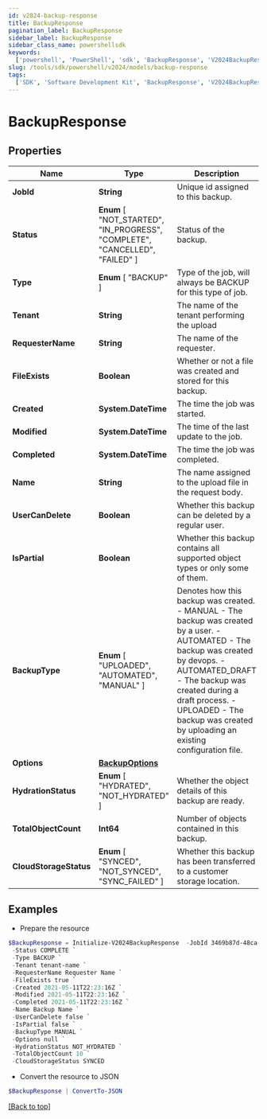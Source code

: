 ```yaml
---
id: v2024-backup-response
title: BackupResponse
pagination_label: BackupResponse
sidebar_label: BackupResponse
sidebar_class_name: powershellsdk
keywords:
  ['powershell', 'PowerShell', 'sdk', 'BackupResponse', 'V2024BackupResponse']
slug: /tools/sdk/powershell/v2024/models/backup-response
tags:
  ['SDK', 'Software Development Kit', 'BackupResponse', 'V2024BackupResponse']
---
```


# BackupResponse

## Properties

| Name | Type | Description | Notes |
| --- | --- | --- | --- |
| **JobId** | **String** | Unique id assigned to this backup. | [optional] |
| **Status** | **Enum** [ "NOT_STARTED", "IN_PROGRESS", "COMPLETE", "CANCELLED", "FAILED" ] | Status of the backup. | [optional] |
| **Type** | **Enum** [ "BACKUP" ] | Type of the job, will always be BACKUP for this type of job. | [optional] |
| **Tenant** | **String** | The name of the tenant performing the upload | [optional] |
| **RequesterName** | **String** | The name of the requester. | [optional] |
| **FileExists** | **Boolean** | Whether or not a file was created and stored for this backup. | [optional] [default to $true] |
| **Created** | **System.DateTime** | The time the job was started. | [optional] |
| **Modified** | **System.DateTime** | The time of the last update to the job. | [optional] |
| **Completed** | **System.DateTime** | The time the job was completed. | [optional] |
| **Name** | **String** | The name assigned to the upload file in the request body. | [optional] |
| **UserCanDelete** | **Boolean** | Whether this backup can be deleted by a regular user. | [optional] [default to $true] |
| **IsPartial** | **Boolean** | Whether this backup contains all supported object types or only some of them. | [optional] [default to $false] |
| **BackupType** | **Enum** [ "UPLOADED", "AUTOMATED", "MANUAL" ] | Denotes how this backup was created. - MANUAL - The backup was created by a user. - AUTOMATED - The backup was created by devops. - AUTOMATED_DRAFT - The backup was created during a draft process. - UPLOADED - The backup was created by uploading an existing configuration file. | [optional] |
| **Options** | [**BackupOptions**](backup-options) |  | [optional] |
| **HydrationStatus** | **Enum** [ "HYDRATED", "NOT_HYDRATED" ] | Whether the object details of this backup are ready. | [optional] |
| **TotalObjectCount** | **Int64** | Number of objects contained in this backup. | [optional] |
| **CloudStorageStatus** | **Enum** [ "SYNCED", "NOT_SYNCED", "SYNC_FAILED" ] | Whether this backup has been transferred to a customer storage location. | [optional] |

## Examples

- Prepare the resource

```powershell
$BackupResponse = Initialize-V2024BackupResponse  -JobId 3469b87d-48ca-439a-868f-2160001da8c1 `
 -Status COMPLETE `
 -Type BACKUP `
 -Tenant tenant-name `
 -RequesterName Requester Name `
 -FileExists true `
 -Created 2021-05-11T22:23:16Z `
 -Modified 2021-05-11T22:23:16Z `
 -Completed 2021-05-11T22:23:16Z `
 -Name Backup Name `
 -UserCanDelete false `
 -IsPartial false `
 -BackupType MANUAL `
 -Options null `
 -HydrationStatus NOT_HYDRATED `
 -TotalObjectCount 10 `
 -CloudStorageStatus SYNCED
```

- Convert the resource to JSON

```powershell
$BackupResponse | ConvertTo-JSON
```

[[Back to top]](#)
